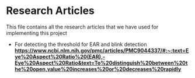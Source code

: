 # Research Articles

This file contains all the research articles that we have used for implementing this project

- For detecting the threshold for EAR and blink detection
**https://www.ncbi.nlm.nih.gov/pmc/articles/PMC9044337/#:~:text=Eye%20Aspect%20Ratio%20(EAR),-Eye%20Aspect%20Ratio&text=To%20distinguish%20between%20the%20open,value%20increases%20or%20decreases%20rapidly**

